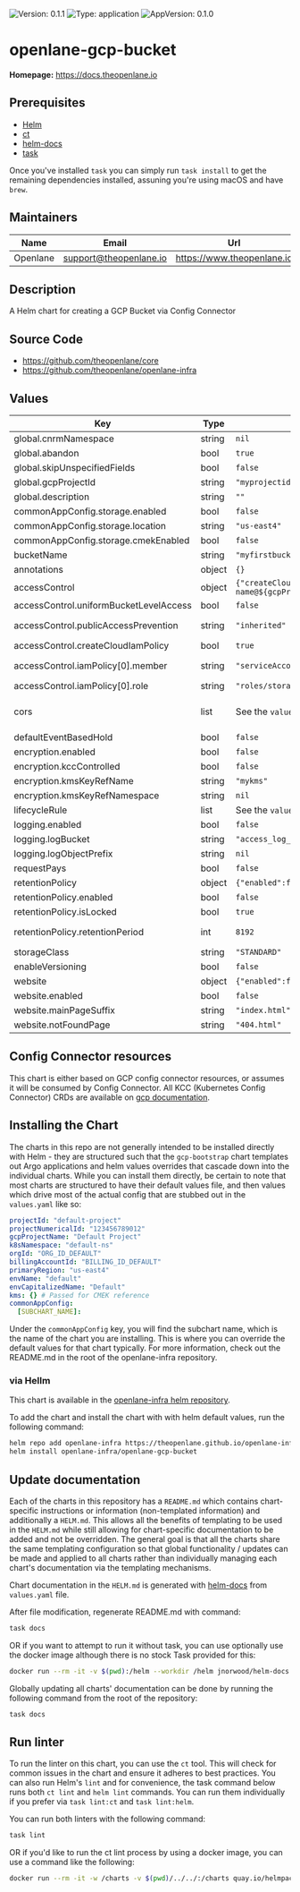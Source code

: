 ![Version: 0.1.1](https://img.shields.io/badge/Version-0.1.1-informational?style=flat-square) ![Type: application](https://img.shields.io/badge/Type-application-informational?style=flat-square) ![AppVersion: 0.1.0](https://img.shields.io/badge/AppVersion-0.1.0-informational?style=flat-square)

# openlane-gcp-bucket

**Homepage:** <https://docs.theopenlane.io>

## Prerequisites

- [Helm](https://helm.sh/docs/intro/install/)
- [ct](https://github.com/helm/chart-testing)
- [helm-docs](https://github.com/norwoodj/helm-docs)
- [task](https://taskfile.dev/)

Once you've installed `task` you can simply run `task install` to get the remaining dependencies installed, assuning you're using macOS and have `brew`.

## Maintainers

| Name | Email | Url |
| ---- | ------ | --- |
| Openlane | <support@theopenlane.io> | <https://www.theopenlane.io> |

## Description

A Helm chart for creating a GCP Bucket via Config Connector

## Source Code

* <https://github.com/theopenlane/core>
* <https://github.com/theopenlane/openlane-infra>

## Values

| Key | Type | Default | Description |
|-----|------|---------|-------------|
| global.cnrmNamespace | string | `nil` | Allows to deploy in another namespace than the release one |
| global.abandon | bool | `true` | Abandon resource if the manifests are deleted. Allow deleting a resource from config connector without deleting it from GCP |
| global.skipUnspecifiedFields | bool | `false` | This skips populating unspecified fields into the Kubernetes resource spec. |
| global.gcpProjectId | string | `"myprojectid"` | Project ID where to deploy the cluster |
| global.description | string | `""` | subNetwork description (use helm tpl) |
| commonAppConfig.storage.enabled | bool | `false` |  |
| commonAppConfig.storage.location | string | `"us-east4"` |  |
| commonAppConfig.storage.cmekEnabled | bool | `false` |  |
| bucketName | string | `"myfirstbucket"` | Name of the bucket. Must be unique. |
| annotations | object | `{}` | Add annotations to this chart resources |
| accessControl | object | `{"createCloudIamPolicy":true,"iamPolicy":[{"member":"serviceAccount:sa-name@${gcpProjectId?}.iam.gserviceaccount.com","role":"roles/storage.admin"}],"publicAccessPrevention":"inherited","uniformBucketLevelAccess":false}` | Configure access control for the bucket |
| accessControl.uniformBucketLevelAccess | bool | `false` | Activate [uniform bucket-level access](https://cloud.google.com/storage/docs/uniform-bucket-level-access) |
| accessControl.publicAccessPrevention | string | `"inherited"` | The bucket's public access prevention status, which is either "inherited" or "enforced". If "inherited", the bucket uses public access prevention only if the bucket is subject to the public access prevention organization policy constraint. |
| accessControl.createCloudIamPolicy | bool | `true` | Create iam policy member for the bucket through kcc, based on the `iamPolicy` list. |
| accessControl.iamPolicy[0].member | string | `"serviceAccount:sa-name@${gcpProjectId?}.iam.gserviceaccount.com"` | An identifier for the member, which usually has the following form: member-type:id. For example, user:my-user@example.com. For a full list of the values that member can have, see the [Policy Binding reference](https://cloud.google.com/iam/docs/reference/rest/v1/Policy#Binding). |
| accessControl.iamPolicy[0].role | string | `"roles/storage.admin"` | Name of the [role](https://cloud.google.com/storage/docs/access-control/iam-roles) to apply to the bucket |
| cors | list | See the `values.yaml` for more details | The bucket's [Cross-Origin Resource Sharing](https://en.wikipedia.org/wiki/Cross-origin_resource_sharing#:~:text=Cross%2Dorigin%20resource%20sharing%20(CORS,scripts%2C%20iframes%2C%20and%20videos.) (CORS) configuration. |
| defaultEventBasedHold | bool | `false` | Whether or not to automatically apply an [eventBasedHold](https://cloud.google.com/storage/docs/object-holds#hold-types) to new objects added to the bucket. |
| encryption.enabled | bool | `false` | Enables customer-supplied or customer-managed encryption. By default, Bucket are encrypted |
| encryption.kccControlled | bool | `false` | Specify if the KMS key was created through Kubernetes Config Connector on the same cluster or if it was create outside. |
| encryption.kmsKeyRefName | string | `"mykms"` | Name of the Cloud KMS key that will be used to encrypt objects inserted into this bucket |
| encryption.kmsKeyRefNamespace | string | `nil` | Namespace where the KMS key was created through KCC. Only use if kccControlled=true |
| lifecycleRule | list | See the `values.yaml` for more details | The bucket's lifecycle configuration. See [lifecycle management](https://cloud.google.com/storage/docs/lifecycle) for more information. |
| logging.enabled | bool | `false` | Enables logging for the bucket |
| logging.logBucket | string | `"access_log_gcs_irn70740_lab_adm"` | The destination bucket where the current bucket's logs should be placed. |
| logging.logObjectPrefix | string | `nil` | A prefix for log object names. The default prefix is the bucket name. |
| requestPays | bool | `false` | Charge the requester instead of the owner |
| retentionPolicy | object | `{"enabled":false,"isLocked":true,"retentionPeriod":8192}` | Bucket's retention policy configuration |
| retentionPolicy.enabled | bool | `false` | Enables the bucket's retention policy |
| retentionPolicy.isLocked | bool | `true` | Whether or not the retentionPolicy is locked. If true, the retentionPolicy cannot be removed and the retention period cannot be reduced. |
| retentionPolicy.retentionPeriod | int | `8192` | The period of time, in seconds, that objects in the bucket must be retained and cannot be deleted, overwritten, or made noncurrent. The value must be greater than 0 seconds and less than 3,155,760,000 seconds. |
| storageClass | string | `"STANDARD"` | Type of [storage class](https://cloud.google.com/storage/docs/storage-classes). Accepted values: [STANDARD, NEARLINE, COLDLINE, ARCHIVE] |
| enableVersioning | bool | `false` | Activate bucket versioning |
| website | object | `{"enabled":false,"mainPageSuffix":"index.html","notFoundPage":"404.html"}` | Website configuration of the bucket |
| website.enabled | bool | `false` | Enable website feature of the bucket |
| website.mainPageSuffix | string | `"index.html"` | Main page name |
| website.notFoundPage | string | `"404.html"` | Name of the page containing the 404 error page |

## Config Connector resources

This chart is either based on GCP config connector resources, or assumes it will be consumed by Config Connector. All KCC (Kubernetes Config Connector) CRDs are available on [gcp documentation](https://cloud.google.com/config-connector/docs/reference/overview).

## Installing the Chart

The charts in this repo are not generally intended to be installed directly with Helm - they are structured such that the `gcp-bootstrap` chart templates out Argo applications and helm values overrides that cascade down into the individual charts. While you can install them directly, be certain to note that most charts are structured to have their default values file, and then values which drive most of the actual config that are stubbed out in the `values.yaml` like so:

```yaml
projectId: "default-project"
projectNumericalId: "123456789012"
gcpProjectName: "Default Project"
k8sNamespace: "default-ns"
orgId: "ORG_ID_DEFAULT"
billingAccountId: "BILLING_ID_DEFAULT"
primaryRegion: "us-east4"
envName: "default"
envCapitalizedName: "Default"
kms: {} # Passed for CMEK reference
commonAppConfig:
  [SUBCHART_NAME]:
```

Under the `commonAppConfig` key, you will find the subchart name, which is the name of the chart you are installing. This is where you can override the default values for that chart typically. For more information, check out the README.md in the root of the openlane-infra repository.

### via Hellm

This chart is available in the [openlane-infra helm repository](https://theopenlane.github.io/openlane-infra).

To add the chart and install the chart with with helm default values, run the following command:

```bash
helm repo add openlane-infra https://theopenlane.github.io/openlane-infra
helm install openlane-infra/openlane-gcp-bucket
```

## Update documentation

Each of the charts in this repository has a `README.md` which contains chart-specific instructions or information (non-templated information) and additionally a `HELM.md`. This allows all the benefits of templating to be used in the `HELM.md` while still allowing for chart-specific documentation to be added and not be overridden. The general goal is that all the charts share the same templating configuration so that global functionality / updates can be made and applied to all charts rather than individually managing each chart's documentation via the templating mechanisms.

Chart documentation in the `HELM.md` is generated with [helm-docs](https://github.com/norwoodj/helm-docs) from `values.yaml` file.

After file modification, regenerate README.md with command:

```bash
task docs
```

OR if you want to attempt to run it without task, you can use optionally use the docker image although there is no stock Task provided for this:

```bash
docker run --rm -it -v $(pwd):/helm --workdir /helm jnorwood/helm-docs:v1.14.2 helm-docs
```

Globally updating all charts' documentation can be done by running the following command from the root of the repository:

```bash
task docs
```

## Run linter

To run the linter on this chart, you can use the `ct` tool. This will check for common issues in the chart and ensure it adheres to best practices. You can also run Helm's `lint` and for convenience, the task command below runs both `ct lint` and `helm lint` commands. You can run them individually if you prefer via `task lint:ct` and `task lint:helm`.

You can run both linters with the following command:

```bash
task lint
```

OR if you'd like to run the ct lint process by using a docker image, you can use a command like the following:

```bash
docker run --rm -it -w /charts -v $(pwd)/../../:/charts quay.io/helmpack/chart-testing:v3.12.0 ct lint --charts /charts/charts/openlane-gcp-bucket --config /charts/charts/openlane-gcp-bucket/ct.yaml
```
